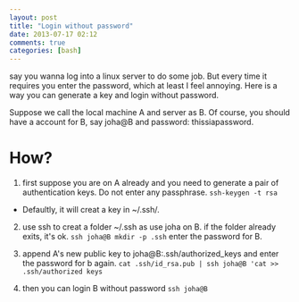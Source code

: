 ```yaml
---
layout: post
title: "Login without password"
date: 2013-07-17 02:12
comments: true
categories: [bash] 
---
```



say you wanna log into a linux server to do some job. But every time it requires you enter the password, which at least I feel annoying. Here is a way you can generate a key and login without password. 

Suppose we call the local machine A and server as B. Of course, you should have a account for B, say joha@B and password: thissiapassword. 

# How? 
1. first suppose you are on A already and you need to generate a pair of authentication keys. Do not enter any passphrase.
`ssh-keygen -t rsa`

* Defaultly, it will creat a key in ~/.ssh/. 

2. use ssh to creat a folder ~/.ssh as use joha on B. if the folder already exits, it's ok. 
`ssh joha@B mkdir -p .ssh`
enter the password for B. 

3. append A's new public key to joha@B:.ssh/authorized_keys and enter the password for b again. 
`cat .ssh/id_rsa.pub | ssh joha@B 'cat >> .ssh/authorized keys`

4. then you can login B without password
`ssh joha@B`

